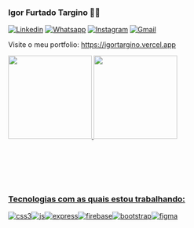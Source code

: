 ### Igor Furtado Targino 👨‍💻

[![Linkedin](https://img.shields.io/badge/LinkedIn-0077B5?style=for-the-badge&logo=linkedin&logoColor=white)](https://www.linkedin.com/in/igorfurtado/)
[![Whatsapp](https://img.shields.io/badge/WhatsApp-25D366?style=for-the-badge&logo=whatsapp&logoColor=white)](https://bit.ly/3wkXIQW)
[![Instagram](https://img.shields.io/badge/Instagram-E4405F?style=for-the-badge&logo=instagram&logoColor=white)](https://www.instagram.com/igorfurtado_/)
[![Gmail](	https://img.shields.io/badge/Gmail-D14836?style=for-the-badge&logo=gmail&logoColor=white)](mailto:igorfurtadot@gmail.com)

Visite o meu portfolio: https://igortargino.vercel.app

<div style="display: grid; grid-template: 2fr 1fr/1fr;">
  <a href="https://github.com/igorfurtado?tab=repositories">
  <img height="170em" src="https://github-readme-stats.vercel.app/api?username=igorfurtado&show_icons=true&theme=react&include_all_commits=true&count_private=true"/>
  <img height="170em" src="https://github-readme-stats.vercel.app/api/top-langs/?username=igorfurtado&layout=compact&langs_count=7&theme=react"/>
</div>


### Tecnologias com as quais estou trabalhando:

 <div style="display: flex; flex_rap:no-wrap; flex-direction: row;">
  <img align="center" alt="css3" src="https://img.shields.io/badge/CSS3-1572B6?style=for-the-badge&logo=css3&logoColor=white">
   <img align="center" alt="js" src="https://img.shields.io/badge/JavaScript-F7DF1E?style=for-the-badge&logo=javascript&logoColor=black">
   <img align="center" alt="express" src="https://img.shields.io/badge/Express.js-404D59?style=for-the-badge">
   <img align="center" alt="firebase" src="https://img.shields.io/badge/firebase-ffca28?style=for-the-badge&logo=firebase&logoColor=black">
   <img align="center" alt="bootstrap" src="https://img.shields.io/badge/Bootstrap-563D7C?style=for-the-badge&logo=bootstrap&logoColor=white">
   <img align="center" alt="figma" src="https://img.shields.io/badge/Figma-F24E1E?style=for-the-badge&logo=figma&logoColor=white">
</div><br/>

